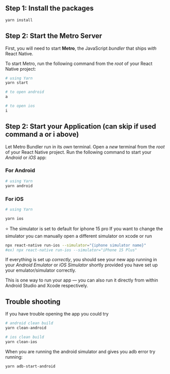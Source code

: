 ## Step 1: Install the packages

```bash
yarn install
```

## Step 2: Start the Metro Server

First, you will need to start **Metro**, the JavaScript _bundler_ that ships _with_ React Native.

To start Metro, run the following command from the _root_ of your React Native project:

```bash
# using Yarn
yarn start

# to open android
a

# to open ios
i

```

## Step 2: Start your Application (can skip if used command a or i above)

Let Metro Bundler run in its _own_ terminal. Open a _new_ terminal from the _root_ of your React Native project. Run the following command to start your _Android_ or _iOS_ app:

### For Android

```bash
# using Yarn
yarn android
```

### For iOS

```bash
# using Yarn

yarn ios
```

⭐ The simulator is set to default for iphone 15 pro
If you want to change the simulator you can manually open a different simulator on xcode or run

```bash
npx react-native run-ios --simulator="{iphone simulator name}"
#ex) npx react-native run-ios --simulator="iPhone 15 Plus"
```

If everything is set up _correctly_, you should see your new app running in your _Android Emulator_ or _iOS Simulator_ shortly provided you have set up your emulator/simulator correctly.

This is one way to run your app — you can also run it directly from within Android Studio and Xcode respectively.

## Trouble shooting

If you have trouble opening the app you could try 

```bash
# android clean build
yarn clean-android

# ios clean build
yarn clean-ios
```

When you are running the android simulator and gives you adb error try running:
```bash
yarn adb-start-android
```
